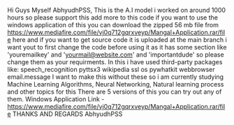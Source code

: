 Hi Guys Myself AbhyudhPSS, This is the A.I model i worked on around 1000 hours so please support this add more to this code if you want to use the windows application of this you can download the zipped 56 mb file from https://www.mediafire.com/file/vj0q712gqrxveyp/Mangal+Application.rar/file here and if you want to get source code it is uploaded at the main branch i want yout to first change the code before using it as it has some section like 'youremailkey' and 'yourmail@website.com' and 'importantdude' so please change them as your requirments.
In this i have used third-party packages like:
speech_recognition
pyttsx3
wikipedia
ssl
os
pywhatkit
webbrowser
email.message
I want to make this without these so i am currently studying Machine Learning Algorithms, Neural Networking, Natural learning process  and other topics for this
There are 5 versions of this you can try out any of them.
Windows Application Link - https://www.mediafire.com/file/vj0q712gqrxveyp/Mangal+Application.rar/file
THANKS AND REGARDS
AbhyudhPSS
